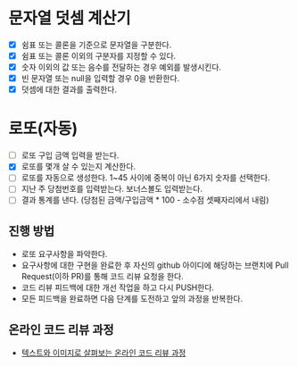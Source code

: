 # 문자열 덧셈 계산기
- [x] 쉼표 또는 콜론을 기준으로 문자열을 구분한다.
- [x] 쉼표 또는 콜론 이외의 구분자를 지정할 수 있다.
- [x] 숫자 이외의 값 또는 음수를 전달하는 경우 예외를 발생시킨다.
- [x] 빈 문자열 또는 null을 입력할 경우 0을 반환한다.
- [x] 덧셈에 대한 결과를 출력한다.

# 로또(자동)
- [ ] 로또 구입 금액 입력을 받는다. 
- [x] 로또를 몇개 살 수 있는지 계산한다. 
- [ ] 로또를 자동으로 생성한다. 1~45 사이에 중복이 아닌 6가지 숫자를 선택한다. 
- [ ] 지난 주 당첨번호를 입력받는다. 보너스볼도 입력받는다. 
- [ ] 결과 통계를 낸다. (당첨된 금액/구입금액 * 100 - 소수점 셋째자리에서 내림)

## 진행 방법
* 로또 요구사항을 파악한다.
* 요구사항에 대한 구현을 완료한 후 자신의 github 아이디에 해당하는 브랜치에 Pull Request(이하 PR)를 통해 코드 리뷰 요청을 한다.
* 코드 리뷰 피드백에 대한 개선 작업을 하고 다시 PUSH한다.
* 모든 피드백을 완료하면 다음 단계를 도전하고 앞의 과정을 반복한다.

## 온라인 코드 리뷰 과정
* [텍스트와 이미지로 살펴보는 온라인 코드 리뷰 과정](https://github.com/next-step/nextstep-docs/tree/master/codereview)